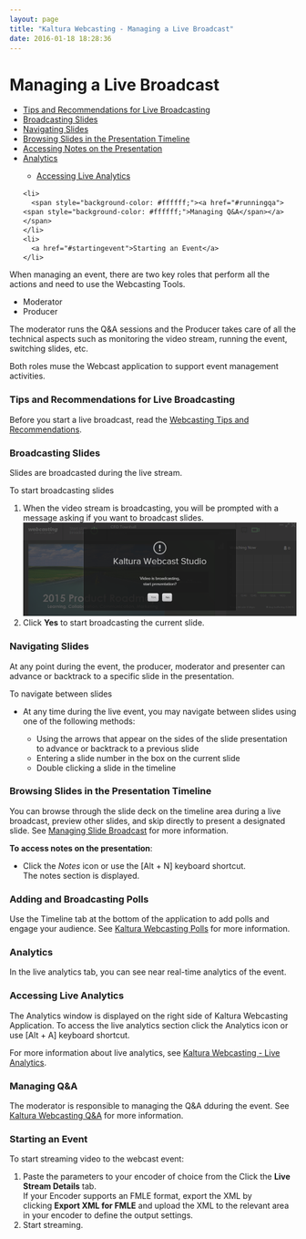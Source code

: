 ```yaml
---
layout: page
title: "Kaltura Webcasting - Managing a Live Broadcast"
date: 2016-01-18 18:28:36
---
```


<h1>
    Managing a Live Broadcast
  </h1>
  
  <ul>
    <li>
      <a href="#TipsandRecs">Tips and Recommendations for Live Broadcasting</a>
    </li>
    <li>
      <a href="#broadcastingslides">Broadcasting Slides</a>
    </li>
    <li>
      <a href="#navigatingslides"><span style="background-color: #ffffff;"><span style="background-color: #ffffff;">Navigating Slides</span></span></a>
    </li>
    <li>
      <a href="#navigatingslides"><span style="background-color: #ffffff;"><span style="background-color: #ffffff;"><span style="background-color: #ffff00;"><span style="background-color: #ffffff;">Browsing Slides in the Presentation Timeline</span></span></span></span></a>
    </li>
    <li>
      <a href="#accessingnotes">Accessing Notes on the Presentation</a>
    </li>
    <li>
      <a href="#analytics">Analytics</a>
    </li>
    <ul>
      <li>
        <a href="#accessingliveanalytics">Accessing Live Analytics</a>
      </li>
    </ul>
    
    <li>
      <span style="background-color: #ffffff;"><a href="#runningqa"><span style="background-color: #ffffff;">Managing Q&A</span></a></span>
    </li>
    <li>
      <a href="#startingevent">Starting an Event</a>
    </li>
  </ul>
  
  <p>
    When managing an event, there are two key roles that perform all the actions and need to use the Webcasting Tools.
  </p>
  
  <ul>
    <li>
      Moderator
    </li>
    <li>
      Producer
    </li>
  </ul>
  
  <p>
    The moderator runs the Q&A sessions and the Producer takes care of all the technical aspects such as monitoring the video stream, running the event, switching slides, etc.
  </p>
  
  <p>
    Both roles muse the Webcast application to support event management activities.
  </p>
  
  <h3>
    <a name="TipsandRecs"></a>Tips and Recommendations for Live Broadcasting<span style="font-size: 13.689px;"><br /></span>
  </h3>
  
  <p>
    Before you start a live broadcast, read the <a href="{{site.url}}/documentation/Knowledge/webcasting-tips-and-recommendations.html" target="_blank">Webcasting Tips and Recommendations</a>.
  </p>
  
  <h3>
    <a name="broadcastingslides"></a>Broadcasting Slides
  </h3>
  
  <p>
    Slides are broadcasted during the live stream.
  </p>
  
  <p class="mce-procedure">
    <span>To start broadcasting slides</span>
  </p>
  
  <ol>
    <li>
      When the video stream is broadcasting, you will be prompted with a message asking if you want to broadcast slides. <br /><img src="../../assets/2958.img">
    </li>
    <li>
      Click <strong>Yes</strong> to start broadcasting the current slide.
    </li>
  </ol>
  
  <h3>
    <a name="navigatingslides"></a>Navigating Slides
  </h3>
  
  <p>
    At any point during the event, the producer, moderator and presenter can advance or backtrack to a specific slide in the presentation.
  </p>
  
  <p class="mce-procedure">
    To navigate between slides
  </p>
  
  <ul>
    <li>
      At any time during the live event, you may navigate between slides using one of the following methods:
    </li>
    <ul>
      <li>
        Using the arrows that appear on the sides of the slide presentation to advance or backtrack to a previous slide
      </li>
      <li>
        Entering a slide number in the box on the current slide
      </li>
      <li>
        Double clicking a slide in the timeline
      </li>
    </ul>
  </ul>
  
  <h3>
    <a name="browsingslides"></a>Browsing Slides in the Presentation Timeline
  </h3>
  
  <p>
    You can browse through the slide deck on the timeline area during a live broadcast, preview other slides, and skip directly to present a designated slide. See <a href="{{site.url}}/documentation/Knowledge/kaltura-webcasting-managing-slide-broadcast.html" target="_blank">Managing Slide Broadcast</a> for more information.
  </p>
  
  <p class="mce-procedure">
    <strong>To access notes on the presentation</strong>:
  </p>
  
  <ul>
    <li>
      Click the <em>Notes</em> icon or use the [Alt + N] keyboard shortcut.<br />The notes section is displayed.
    </li>
  </ul>
  
  <h3>
    <a name="Polls"></a>Adding and Broadcasting Polls
  </h3>
  
  <p>
    Use the Timeline tab at the bottom of the application to add polls and engage your audience. See <a href="{{site.url}}/documentation/Knowledge/kaltura-webcasting-polls.html" target="_blank">Kaltura Webcasting Polls</a> for more information.
  </p>
  
  <h3>
    <a name="analytics"></a>Analytics
  </h3>
  
  <p>
    In the live analytics tab, you can see near real-time analytics of the event.
  </p>
  
  <h3>
    <a name="accessingliveanalytics"></a>Accessing Live Analytics
  </h3>
  
  <p>
    The Analytics window is displayed on the right side of Kaltura Webcasting Application. To access the live analytics section click the Analytics icon or use [Alt + A] keyboard shortcut.
  </p>
  
  <p>
    For more information about live analytics, see <a href="{{site.url}}/documentation/Knowledge/kaltura-webcasting-live-analytics.html" target="_blank">Kaltura Webcasting - Live Analytics</a>.
  </p>
  
  <h3>
    <a name="runningqa"></a>Managing Q&A
  </h3>
  
  <p>
    The moderator is responsible to managing the Q&A dduring the event. See <a href="{{site.url}}/documentation/Knowledge/kaltura-webcasting-moderated-qa.html" target="_blank">Kaltura Webcasting Q&A</a> for more information. 
  </p>
  
  <h3>
    <a name="startingevent"></a>Starting an Event
  </h3>
  
  <p class="mce-procedure">
    To start streaming video to the webcast event:
  </p>
  
  <ol start="1">
    <li>
      Paste the parameters to your encoder of choice from the Click the <strong>Live Stream Details</strong> tab.<br />If your Encoder supports an FMLE format, export the XML by clicking <strong>Export XML for FMLE</strong> and upload the XML to the relevant area in your encoder to define the output settings.
    </li>
    <li>
      Start streaming.
    </li>
  </ol>